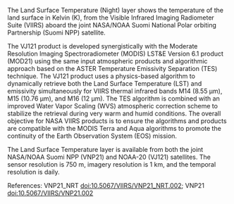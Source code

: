 The Land Surface Temperature (Night) layer shows the temperature of the land surface in Kelvin (K), from the Visible Infrared Imaging Radiometer Suite (VIIRS) aboard the joint NASA/NOAA Suomi National Polar orbiting Partnership (Suomi NPP) satellite.

The VJ121 product is developed synergistically with the Moderate Resolution Imaging Spectroradiometer (MODIS) LST&E Version 6.1 product (MOD21) using the same input atmospheric products and algorithmic approach based on the ASTER Temperature Emissivity Separation (TES) technique. The VJ121 product uses a physics-based algorithm to dynamically retrieve both the Land Surface Temperature (LST) and emissivity simultaneously for VIIRS thermal infrared bands M14 (8.55 µm), M15 (10.76 µm), and M16 (12 µm). The TES algorithm is combined with an improved Water Vapor Scaling (WVS) atmospheric correction scheme to stabilize the retrieval during very warm and humid conditions. The overall objective for NASA VIIRS products is to ensure the algorithms and products are compatible with the MODIS Terra and Aqua algorithms to promote the continuity of the Earth Observation System (EOS) mission.

The Land Surface Temperature layer is available from both the joint NASA/NOAA Suomi NPP (VNP21) and NOAA-20 (VJ121) satellites. The sensor resolution is 750 m, imagery resolution is 1 km, and the temporal resolution is daily.

References: VNP21_NRT [doi:10.5067/VIIRS/VNP21_NRT.002](https://doi.org/10.5067/VIIRS/VNP21_NRT.002); VNP21 [doi:10.5067/VIIRS/VNP21.002](https://doi.org/10.5067/VIIRS/VNP21.002)